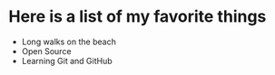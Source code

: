 # Here is a list of my favorite things
- Long walks on the beach
- Open Source
- Learning Git and GitHub

